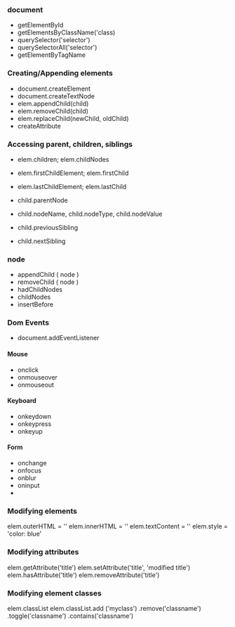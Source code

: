 ### document
- getElementById
- getElementsByClassName('class)
- querySelector('selector')
- querySelectorAll('selector')
- getElementByTagName

### Creating/Appending elements
- document.createElement
- document.createTextNode
- elem.appendChild(child)
- elem.removeChild(child)
- elem.replaceChild(newChild, oldChild)
- createAttribute

### Accessing parent, children, siblings
- elem.children; elem.childNodes
- elem.firstChildElement; elem.firstChild
- elem.lastChildElement; elem.lastChild

- child.parentNode     
- child.nodeName, child.nodeType, child.nodeValue
- child.previousSibling
- child.nextSibling

### node
- appendChild ( node )
- removeChild ( node )
- hadChildNodes
- childNodes
- insertBefore


### Dom Events
- document.addEventListener

#### Mouse
- onclick
- onmouseover
- onmouseout
 
#### Keyboard
- onkeydown
- onkeypress
- onkeyup


#### Form
- onchange
- onfocus
- onblur
- oninput
- 

### Modifying elements
elem.outerHTML = ''
elem.innerHTML = ''
elem.textContent = ''
elem.style = 'color: blue'

### Modifying attributes
elem.getAttribute('title')
elem.setAttribute('title', 'modified title')
elem.hasAttribute('title')
elem.removeAttribute('title')


### Modifying element classes
elem.classList
elem.classList.add ('myclass')
     .remove('classname')
     .toggle('classname')
     .contains('classname')

